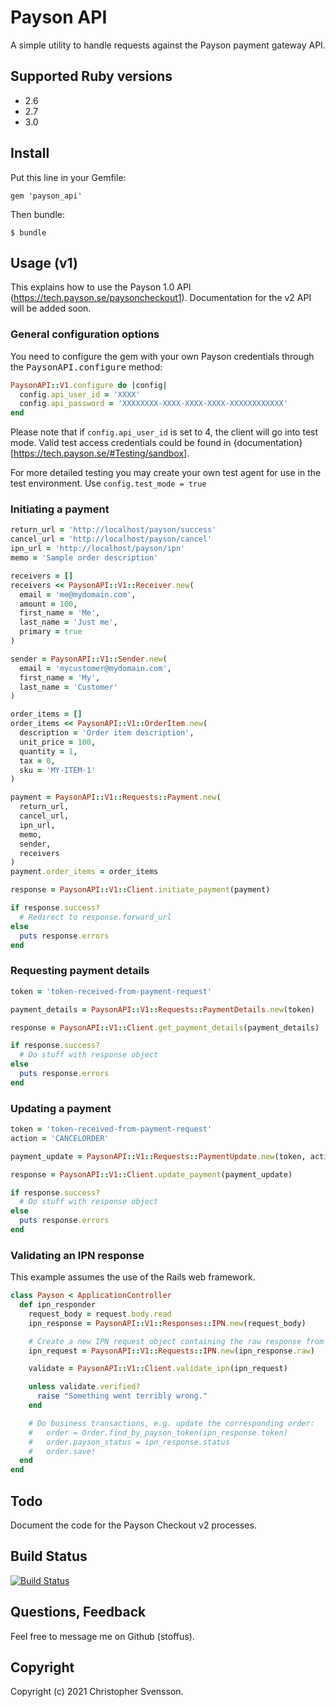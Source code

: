 # Payson API

A simple utility to handle requests against the Payson payment gateway API.

## Supported Ruby versions

* 2.6
* 2.7
* 3.0

## Install

Put this line in your Gemfile:

    gem 'payson_api'

Then bundle:

    $ bundle

## Usage (v1)

This explains how to use the Payson 1.0 API (https://tech.payson.se/paysoncheckout1). Documentation for the v2 API will be added soon.

### General configuration options

You need to configure the gem with your own Payson credentials through the <tt>PaysonAPI.configure</tt> method:

```ruby
PaysonAPI::V1.configure do |config|
  config.api_user_id = 'XXXX'
  config.api_password = 'XXXXXXXX-XXXX-XXXX-XXXX-XXXXXXXXXXXX'
end
```

Please note that if `config.api_user_id` is set to 4, the client will go into test mode. Valid test access credentials could be found in {documentation}[https://tech.payson.se/#Testing/sandbox].

For more detailed testing you may create your own test agent for use in the test environment. Use `config.test_mode = true`

### Initiating a payment

```ruby
return_url = 'http://localhost/payson/success'
cancel_url = 'http://localhost/payson/cancel'
ipn_url = 'http://localhost/payson/ipn'
memo = 'Sample order description'

receivers = []
receivers << PaysonAPI::V1::Receiver.new(
  email = 'me@mydomain.com',
  amount = 100,
  first_name = 'Me',
  last_name = 'Just me',
  primary = true
)

sender = PaysonAPI::V1::Sender.new(
  email = 'mycustomer@mydomain.com',
  first_name = 'My',
  last_name = 'Customer'
)

order_items = []
order_items << PaysonAPI::V1::OrderItem.new(
  description = 'Order item description',
  unit_price = 100,
  quantity = 1,
  tax = 0,
  sku = 'MY-ITEM-1'
)

payment = PaysonAPI::V1::Requests::Payment.new(
  return_url,
  cancel_url,
  ipn_url,
  memo,
  sender,
  receivers
)
payment.order_items = order_items

response = PaysonAPI::V1::Client.initiate_payment(payment)

if response.success?
  # Redirect to response.forward_url
else
  puts response.errors
end
```

### Requesting payment details

```ruby
token = 'token-received-from-payment-request'

payment_details = PaysonAPI::V1::Requests::PaymentDetails.new(token)

response = PaysonAPI::V1::Client.get_payment_details(payment_details)

if response.success?
  # Do stuff with response object
else
  puts response.errors
end
```

### Updating a payment

```ruby
token = 'token-received-from-payment-request'
action = 'CANCELORDER'

payment_update = PaysonAPI::V1::Requests::PaymentUpdate.new(token, action)

response = PaysonAPI::V1::Client.update_payment(payment_update)

if response.success?
  # Do stuff with response object
else
  puts response.errors
end
```

### Validating an IPN response

This example assumes the use of the Rails web framework.

```ruby
class Payson < ApplicationController
  def ipn_responder
    request_body = request.body.read
    ipn_response = PaysonAPI::V1::Responses::IPN.new(request_body)

    # Create a new IPN request object containing the raw response from above
    ipn_request = PaysonAPI::V1::Requests::IPN.new(ipn_response.raw)

    validate = PaysonAPI::V1::Client.validate_ipn(ipn_request)

    unless validate.verified?
      raise "Something went terribly wrong."
    end

    # Do business transactions, e.g. update the corresponding order:
    #   order = Order.find_by_payson_token(ipn_response.token)
    #   order.payson_status = ipn_response.status
    #   order.save!
  end
end
```

## Todo

Document the code for the Payson Checkout v2 processes.

## Build Status

[![Build Status](https://travis-ci.org/stoffus/payson_api.svg?branch=master)](https://travis-ci.org/stoffus/payson_api)

## Questions, Feedback

Feel free to message me on Github (stoffus).

## Copyright

Copyright (c) 2021 Christopher Svensson.
